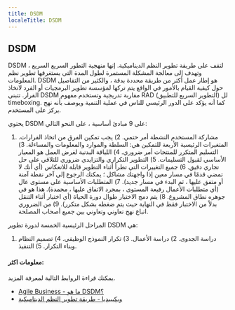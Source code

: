 ```yaml
---
title: DSDM
localeTitle: DSDM
---
```

## DSDM

DSDM لتقف على طريقة تطوير النظم الديناميكية. إنها منهجية التطور السريع السريع ، وتهدف إلى معالجة المشكلة المستمرة لطول المدة التي يستغرقها تطوير نظم المعلومات. DSDM هو إطار عمل أكثر من طريقة محددة بدقة ، والكثير من التفاصيل حول كيفية القيام بالأمور في الواقع يتم تركها لمؤسسة تطوير البرمجيات أو الفرد لاتخاذ القرار. تتبنى DSDM مقاربة تدريجية وتستخدم مفهوم RAD (التطوير السريع للتطبيق) لل timeboxing. كما أنه يؤكد على الدور الرئيسي للناس في عملية التنمية ويوصف بأنه نهج يركز على المستخدم.

يحتوي DSDM على 9 مبادئ أساسية ، على النحو التالي:

1) مشاركة المستخدم النشطة أمر حتمي. 2) يجب تمكين الفرق من اتخاذ القرارات. المتغيرات الرئيسية الأربعة للتمكين هي: السلطة والموارد والمعلومات والمساءلة. 3) التسليم المتكرر للمنتجات أمر ضروري. 4) اللياقة البدنية لغرض العمل هو المعيار الأساسي لقبول التسليمات. 5) التطوير التكراري والتزايدي ضروري للتلاقي على حل تجاري دقيق. 6) جميع التغييرات التي تطرأ أثناء التطوير قابلة للانعكاس (أي أنك لا تمضي قدمًا في مسار معين إذا واجهتك مشاكل ؛ يمكنك الرجوع إلى آخر نقطة آمنة أو متفق عليها ، ثم البدء في مسار جديد). 7) المتطلبات الأساسية على مستوى عال (أي متطلبات الأعمال رفيعة المستوى ، بمجرد الاتفاق عليها ، مجمدة). هذا هو في جوهره نطاق المشروع. 8) يتم دمج الاختبار طوال دورة الحياة (أي اختبار أثناء التنقل بدلاً من الاختبار فقط في النهاية حيث يتم ضغطه بشكل متكرر). 9) من الضروري اتباع نهج تعاوني وتعاوني بين جميع أصحاب المصلحة.

المراحل الرئيسية الخمسة لدورة تطوير DSDM هي:

1) دراسة الجدوى. 2) دراسة الأعمال. 3) تكرار النموذج الوظيفي. 4) تصميم النظام وبناء التكرار. 5) التنفيذ.

#### معلومات اكثر:

يمكنك قراءة الروابط التالية لمعرفة المزيد.

*   [Agile Business - ما هو DSDM؟](https://www.agilebusiness.org/what-is-dsdm)
*   [ويكيبيديا - طريقة تطوير النظم الديناميكية](https://en.wikipedia.org/wiki/Dynamic_systems_development_method)
